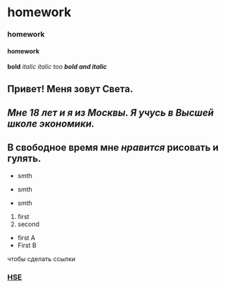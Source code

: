 # homework
### homework
#### homework 
**bold**
*italic*
_italic too_
***bold and italic***

## **Привет! Меня зовут Света.**
## *Мне 18 лет и я из Москвы. Я учусь в Высшей школе экономики.*
## **В свободное время мне ***_нравится_*** рисовать и гулять.**

- smth
+ smth
* smth
1. first
2. second
+ first A
+ First B

чтобы сделать ссылки
### [HSE](https://www.hse.ru)
